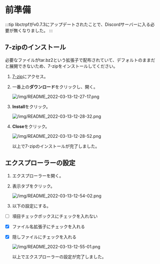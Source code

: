 # 前準備

:::tip
libctrpfがv0.7.3にアップデートされたことで、Discordサーバーに入る必要が無くなりました。
:::

## 7-zipのインストール

必要なファイルがtar.bz2という拡張子で配布されていて、デフォルトのままだと展開できないため、7-zipをインストールしてください。

1. [7-zip](https://sevenzip.osdn.jp/)にアクセス。

1. 一番上の**ダウンロード**をクリックし、開く。

    ![/img/README_2022-03-13-12-27-17.png](/img/README_2022-03-13-12-27-17.png)

1. **Install**をクリック。

    ![/img/README_2022-03-13-12-28-32.png](/img/README_2022-03-13-12-28-32.png)

1. **Close**をクリック。

    ![/img/README_2022-03-13-12-28-52.png](/img/README_2022-03-13-12-28-52.png)

    以上で7-zipのインストールが完了しました。

## エクスプローラーの設定

1. エクスプローラーを開く。

1. 表示タブをクリック。

    ![/img/README_2022-03-13-12-54-02.png](/img/README_2022-03-13-12-54-02.png)

1. 以下の設定にする。

- [ ] 項目チェックボックスにチェックを入れない
- [x] ファイル名拡張子にチェックを入れる
- [x] 隠しファイルにチェックを入れる

    ![/img/README_2022-03-13-12-55-01.png](/img/README_2022-03-13-12-55-01.png)

    以上でエクスプローラーの設定が完了しました。
